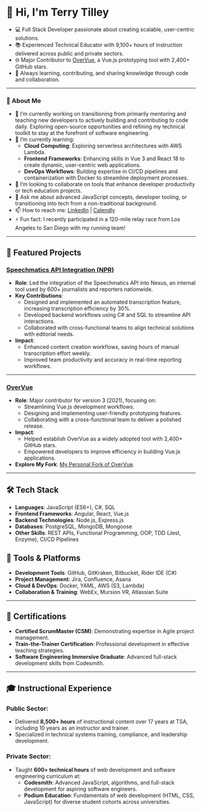 # 👋 Hi, I'm Terry Tilley
- 💻 Full Stack Developer passionate about creating scalable, user-centric solutions.
- 📚 Experienced Technical Educator with 9,100+ hours of instruction delivered across public and private sectors.
- 🌐 Major Contributor to [OverVue](https://github.com/open-source-labs/OverVue), a Vue.js prototyping tool with 2,400+ GitHub stars.
- 🚀 Always learning, contributing, and sharing knowledge through code and collaboration.

---

### **🌟 About Me**
- 🔭 I’m currently working on transitioning from primarily mentoring and teaching new developers to actively building and contributing to code daily. Exploring open-source opportunities and refining my technical toolkit to stay at the forefront of software engineering.
- 🌱 I’m currently learning:
  - **Cloud Computing**: Exploring serverless architectures with AWS Lambda.
  - **Frontend Frameworks**: Enhancing skills in Vue 3 and React 18 to create dynamic, user-centric web applications.
  - **DevOps Workflows**: Building expertise in CI/CD pipelines and containerization with Docker to streamline deployment processes.
- 👯 I’m looking to collaborate on tools that enhance developer productivity or tech education projects.
- 💬 Ask me about advanced JavaScript concepts, developer tooling, or transitioning into tech from a non-traditional background.
- 📫 How to reach me: [LinkedIn](https://linkedin.com/in/t-l-tilley) | [Calendly](https://calendly.com/terryltilley/coffee-chat)
- ⚡ Fun fact: I recently participated in a 120-mile relay race from Los Angeles to San Diego with my running team!

---

## 🌟 Featured Projects
### **[Speechmatics API Integration (NPR)](https://www.npr.org/)**
- **Role**: Led the integration of the Speechmatics API into Nexus, an internal tool used by 600+ journalists and reporters nationwide.
- **Key Contributions**:
  - Designed and implemented an automated transcription feature, increasing transcription efficiency by 30%.
  - Developed backend workflows using C# and SQL to streamline API interactions.
  - Collaborated with cross-functional teams to align technical solutions with editorial needs.
- **Impact**:
  - Enhanced content creation workflows, saving hours of manual transcription effort weekly.
  - Improved team productivity and accuracy in real-time reporting workflows.

---

### **[OverVue](https://github.com/open-source-labs/OverVue)**
- **Role**: Major contributor for version 3 (2021), focusing on:
  - Streamlining Vue.js development workflows.
  - Designing and implementing user-friendly prototyping features.
  - Collaborating with a cross-functional team to deliver a polished release.
- **Impact**:
  - Helped establish OverVue as a widely adopted tool with 2,400+ GitHub stars.
  - Empowered developers to improve efficiency in building Vue.js applications.
- **Explore My Fork**: [My Personal Fork of OverVue](https://github.com/codeByCandlelight/OverVue).

---

## 🛠️ Tech Stack
- **Languages**: JavaScript (ES6+), C#, SQL
- **Frontend Frameworks**: Angular, React, Vue.js
- **Backend Technologies**: Node.js, Express.js
- **Databases**: PostgreSQL, MongoDB, Mongoose
- **Other Skills**: REST APIs, Functional Programming, OOP, TDD (Jest, Enzyme), CI/CD Pipelines

## 🔧 Tools & Platforms
- **Development Tools**: GitHub, GitKraken, Bitbucket, Rider IDE (C#)
- **Project Management**: Jira, Confluence, Asana
- **Cloud & DevOps**: Docker, YAML, AWS (S3, Lambda)
- **Collaboration & Training**: WebEx, Mursion VR, Atlassian Suite

---

## 📜 Certifications
- **Certified ScrumMaster (CSM)**: Demonstrating expertise in Agile project management.
- **Train-the-Trainer Certification**: Professional development in effective teaching strategies.
- **Software Engineering Immersive Graduate**: Advanced full-stack development skills from Codesmith.

---

## 🎓 Instructional Experience
### Public Sector:
- Delivered **8,500+ hours** of instructional content over 17 years at TSA, including 10 years as an instructor and trainer.
- Specialized in technical systems training, compliance, and leadership development.

### Private Sector:
- Taught **600+ technical hours** of web development and software engineering curriculum at:
  - **Codesmith**: Advanced JavaScript, algorithms, and full-stack development for aspiring software engineers.
  - **Podium Education**: Fundamentals of web development (HTML, CSS, JavaScript) for diverse student cohorts across universities.
